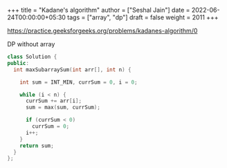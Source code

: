 +++
title = "Kadane's algorithm"
author = ["Seshal Jain"]
date = 2022-06-24T00:00:00+05:30
tags = ["array", "dp"]
draft = false
weight = 2011
+++

<https://practice.geeksforgeeks.org/problems/kadanes-algorithm/0>

DP without array

```cpp
class Solution {
public:
  int maxSubarraySum(int arr[], int n) {

    int sum = INT_MIN, currSum = 0, i = 0;

    while (i < n) {
      currSum += arr[i];
      sum = max(sum, currSum);

      if (currSum < 0)
        currSum = 0;
      i++;
    }
    return sum;
  }
};
```
